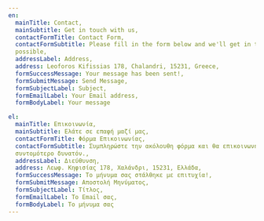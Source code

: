 ```yaml
---
en:
  mainTitle: Contact,
  mainSubtitle: Get in touch with us,
  contactFormTitle: Contact Form,
  contactFormSubtitle: Please fill in the form below and we'll get in touch with you as soon as
  possible,
  addressLabel: Address,
  address: Leoforos Kifissias 178, Chalandri, 15231, Greece,
  formSuccessMessage: Your message has been sent!,
  formSubmitMessage: Send Message,
  formSubjectLabel: Subject,
  formEmailLabel: Your Email address,
  formBodyLabel: Your message

el:
  mainTitle: Επικοινωνία,
  mainSubtitle: Ελάτε σε επαφή μαζί μας,
  contactFormTitle: Φόρμα Επικοινωνίας,
  contactFormSubtitle: Συμπληρώστε την ακόλουθη φόρμα και θα επικοινωνήσουμε μαζί σας το
  συντομότερο δυνατόν.,
  addressLabel: Διεύθυνση,
  address: Λεωφ. Κηφισίας 178, Χαλάνδρι, 15231, Ελλάδα,
  formSuccessMessage: Το μήνυμα σας στάλθηκε με επιτυχία!,
  formSubmitMessage: Αποστολή Μηνύματος,
  formSubjectLabel: Τίτλος,
  formEmailLabel: Το Email σας,
  formBodyLabel: Το μήνυμα σας
---
```

